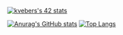 [![kvebers's 42 stats](https://badge42.vercel.app/api/v2/clhazlfy3003508mmh53tnkrc/stats?cursusId=21&coalitionId=158)](https://github.com/JaeSeoKim/badge42)

[![Anurag's GitHub stats](https://github-readme-stats.vercel.app/api?username=kvebers)](https://github.com/kvebers/github-readme-stats) [![Top Langs](https://github-readme-stats.vercel.app/api/top-langs/?username=kvebers)](https://github.com/kvebers/github-readme-stats)
